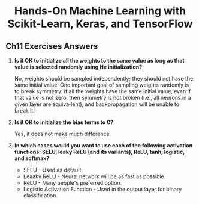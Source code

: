 # <center>Hands-On Machine Learning with Scikit-Learn, Keras, and TensorFlow</center>

## Ch11 Exercises Answers

1. **Is it OK to initialize all the weights to the same value as long as that value is selected randomly using He initialization?**

   No, weights should be sampled independently; they should not have the same initial value. One important goal of sampling weights randomly is to break symmetry: if all the weights have the same initial value, even if that value is not zero, then symmetry is not broken (i.e., all neurons in a given layer are equiva‐lent), and backpropagation will be unable to break it.

2. **Is it OK to initialize the bias terms to 0?**

   Yes, it does not make much difference.

4. **In which cases would you want to use each of the following activation functions: SELU, leaky ReLU (and its variants), ReLU, tanh, logistic, and softmax?**
   - SELU - Used as default.
   - Leaaky ReLU - Neural network will be as fast as possible.
   - ReLU - Many people's preferred option.
   - Logistic Activation Function - Used in the output layer for binary classification.

